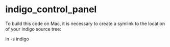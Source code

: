 # indigo_control_panel

To build this code on Mac, it is necessary to create a symlink to the location of your indigo source tree:

ln -s <path-to-indigo> indigo

